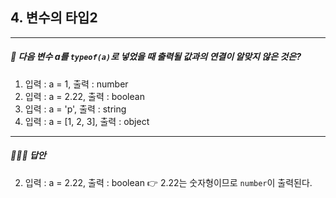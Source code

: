 ## 4. 변수의 타입2

---

##### 🧐 다음 변수 a를 `typeof(a)`로 넣었을 때 출력될 값과의 연결이 알맞지 않은 것은?

1.  입력 : a = 1, 출력 : number
2.  입력 : a = 2.22, 출력 : boolean
3.  입력 : a = 'p', 출력 : string
4.  입력 : a = [1, 2, 3], 출력 : object

---

##### 🙋🏻‍♀️ 답안

2.  입력 : a = 2.22, 출력 : boolean
    👉 2.22는 숫자형이므로 `number`이 출력된다.
